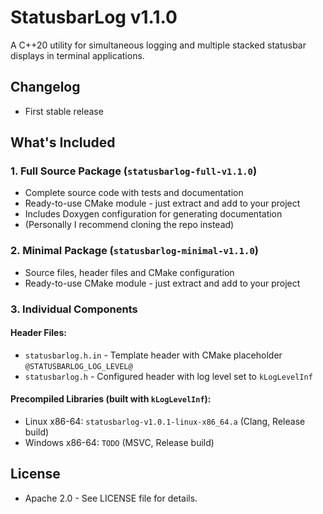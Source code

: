 <!-- spdx-license-identifier: apache-2.0 -->
<!-- Copyright (c) 2025 Lukas Widmer -->
# StatusbarLog v1.1.0

A C++20 utility for simultaneous logging and multiple stacked statusbar displays in terminal applications.

##  Changelog
- First stable release

## What's Included

### 1. Full Source Package (`statusbarlog-full-v1.1.0`)
- Complete source code with tests and documentation
- Ready-to-use CMake module - just extract and add to your project
- Includes Doxygen configuration for generating documentation
- (Personally I recommend cloning the repo instead)

### 2. Minimal Package (`statusbarlog-minimal-v1.1.0`) 
- Source files, header files and CMake configuration
- Ready-to-use CMake module - just extract and add to your project

### 3. Individual Components
#### Header Files:
- `statusbarlog.h.in` - Template header with CMake placeholder `@STATUSBARLOG_LOG_LEVEL@`
- `statusbarlog.h` - Configured header with log level set to `kLogLevelInf`
#### Precompiled Libraries (built with `kLogLevelInf`):
- Linux x86-64: `statusbarlog-v1.0.1-linux-x86_64.a` (Clang, Release build)
- Windows x86-64: `TODO` (MSVC, Release build)

## License
- Apache 2.0 - See LICENSE file for details.
